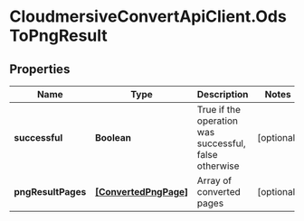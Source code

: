 # CloudmersiveConvertApiClient.OdsToPngResult

## Properties
Name | Type | Description | Notes
------------ | ------------- | ------------- | -------------
**successful** | **Boolean** | True if the operation was successful, false otherwise | [optional] 
**pngResultPages** | [**[ConvertedPngPage]**](ConvertedPngPage.md) | Array of converted pages | [optional] 


